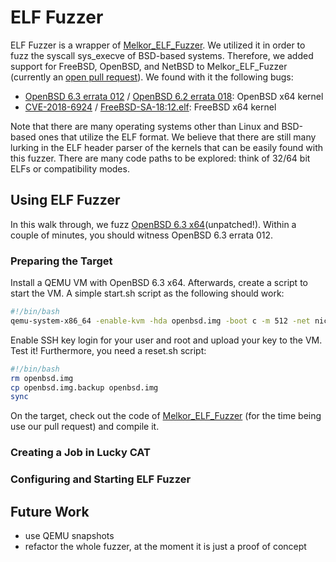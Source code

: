 # ELF Fuzzer

ELF Fuzzer is a wrapper of [Melkor_ELF_Fuzzer](https://github.com/IOActive/Melkor_ELF_Fuzzer). We utilized it in order to fuzz the syscall sys_execve of BSD-based systems. Therefore, we added support for FreeBSD, OpenBSD, and NetBSD to Melkor_ELF_Fuzzer (currently an [open pull request](https://github.com/IOActive/Melkor_ELF_Fuzzer/pull/2)). We found with it the following bugs:

- [OpenBSD 6.3 errata 012](https://ftp.openbsd.org/pub/OpenBSD/patches/6.3/common/012_execsize.patch.sig) / [OpenBSD 6.2 errata 018](https://ftp.openbsd.org/pub/OpenBSD/patches/6.2/common/018_execsize.patch.sig): OpenBSD x64 kernel
- [CVE-2018-6924](https://cve.mitre.org/cgi-bin/cvename.cgi?name=2018-6924) / [FreeBSD-SA-18:12.elf](https://www.freebsd.org/security/advisories/FreeBSD-SA-18:12.elf.asc): FreeBSD x64 kernel

Note that there are many operating systems other than Linux and BSD-based ones that utilize the ELF format. We believe that there are still many lurking in the ELF header parser of the kernels that can be easily found with this fuzzer. There are many code paths to be explored: think of 32/64 bit ELFs or compatibility modes.

## Using ELF Fuzzer

In this walk through, we fuzz [OpenBSD 6.3 x64](https://cdn.openbsd.org/pub/OpenBSD/6.3/amd64/install63.iso)(unpatched!). Within a couple of minutes, you should witness OpenBSD 6.3 errata 012.

### Preparing the Target

Install a QEMU VM with OpenBSD 6.3 x64. Afterwards, create a script to start the VM. A simple start.sh script as the following should work:
``` bash
#!/bin/bash
qemu-system-x86_64 -enable-kvm -hda openbsd.img -boot c -m 512 -net nic -net user,hostfwd=tcp::10042-:22
```
Enable SSH key login for your user and root and upload your key to the VM. Test it! Furthermore, you need a reset.sh script:
``` bash
#!/bin/bash
rm openbsd.img
cp openbsd.img.backup openbsd.img
sync
```
On the target, check out the code of [Melkor_ELF_Fuzzer](https://github.com/IOActive/Melkor_ELF_Fuzzer) (for the time being use our pull request) and compile it.
### Creating a Job in Lucky CAT

### Configuring and Starting ELF Fuzzer

## Future Work

- use QEMU snapshots
- refactor the whole fuzzer, at the moment it is just a proof of concept
